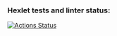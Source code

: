 ### Hexlet tests and linter status:
[![Actions Status](https://github.com/irkinwork/devops-for-programmers-project-lvl2/workflows/hexlet-check/badge.svg)](https://github.com/irkinwork/devops-for-programmers-project-lvl2/actions)